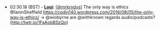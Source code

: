* <a id="02:30.18">02:30.18 (BST)</a> - __[Loqi](https://github.com/Loqi)__: [<a href="https://twitter.com/mrkrndvs">@mrkrndvs</a>] The only way is ethics @IaninSheffield  https://cpdin140.wordpress.com/2016/08/05/the-only-way-is-ethics/ -> @wiobyrne are @withknown regards audio/podcasts? (http://twtr.io/1FaAobBSzQo)
